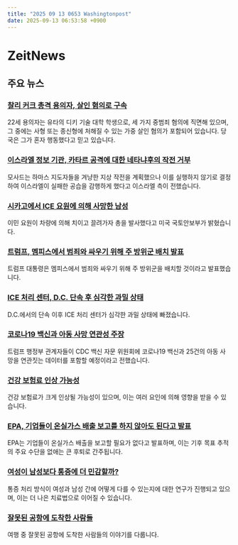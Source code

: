 ```yaml
---
title: "2025 09 13 0653 Washingtonpost"
date: 2025-09-13 06:53:58 +0900
---
```


# ZeitNews
## 주요 뉴스
### [찰리 커크 총격 용의자, 살인 혐의로 구속](https://www.washingtonpost.com/nation/2025/09/12/charlie-kirk-shooting-person-interest-manhunt-utah/)
22세 용의자는 유타의 디키 기술 대학 학생으로, 세 가지 중범죄 혐의에 직면해 있으며, 그 중에는 사형 또는 종신형에 처해질 수 있는 가중 살인 혐의가 포함되어 있습니다. 당국은 그가 혼자 행동했다고 믿고 있습니다.
### [이스라엘 정보 기관, 카타르 공격에 대한 네타냐후의 작전 거부](https://www.washingtonpost.com/world/2025/09/12/mossad-israel-qatar-strike-hamas/)
모사드는 하마스 지도자들을 겨냥한 지상 작전을 계획했으나 이를 실행하지 않기로 결정하여 이스라엘이 실패한 공습을 감행하게 했다고 이스라엘 측이 전했습니다.
### [시카고에서 ICE 요원에 의해 사망한 남성](https://www.washingtonpost.com/immigration/2025/09/12/chicago-migrant-shot-ice-arrest/)
이민 요원이 차량에 의해 치이고 끌려가자 총을 발사했다고 미국 국토안보부가 밝혔습니다.
### [트럼프, 멤피스에서 범죄와 싸우기 위해 주 방위군 배치 발표](https://www.washingtonpost.com/politics/2025/09/12/trump-memphis-national-guard/)
트럼프 대통령은 멤피스에서 범죄와 싸우기 위해 주 방위군을 배치할 것이라고 발표했습니다.
### [ICE 처리 센터, D.C. 단속 후 심각한 과밀 상태](https://www.washingtonpost.com/immigration/2025/09/12/ice-dc-arrests-virginia-immigrants-office/)
D.C.에서의 단속 이후 ICE 처리 센터가 심각한 과밀 상태에 빠졌습니다.
### [코로나19 백신과 아동 사망 연관성 주장](https://www.washingtonpost.com/health/2025/09/12/covid-vaccine-child-death-cdc/)
트럼프 행정부 관계자들이 CDC 백신 자문 위원회에 코로나19 백신과 25건의 아동 사망을 연관짓는 데이터를 포함할 예정이라고 전했습니다.
### [건강 보험료 인상 가능성](https://www.washingtonpost.com/health/2025/09/12/tariffs-ozempic-health-insurance-premiums/)
건강 보험료가 크게 인상될 가능성이 있으며, 이는 여러 요인에 의해 영향을 받을 수 있습니다.
### [EPA, 기업들이 온실가스 배출 보고를 하지 않아도 된다고 발표](https://www.washingtonpost.com/climate-environment/2025/09/12/greenhouse-gas-emissions-reporting-epa/)
EPA는 기업들이 온실가스 배출을 보고할 필요가 없다고 발표하며, 이는 기후 목표 추적의 주요 수단을 없애는 큰 후퇴로 간주됩니다.
### [여성이 남성보다 통증에 더 민감할까?](https://www.washingtonpost.com/wellness/2025/09/17/chronic-pain-women/)
통증 처리 방식이 여성과 남성 간에 어떻게 다를 수 있는지에 대한 연구가 진행되고 있으며, 이는 더 나은 치료법으로 이어질 수 있습니다.
### [잘못된 공항에 도착한 사람들](https://www.washingtonpost.com/travel/2025/09/12/airport-mix-up-tunis-nice/)
여행 중 잘못된 공항에 도착한 사람들의 이야기를 다룹니다.